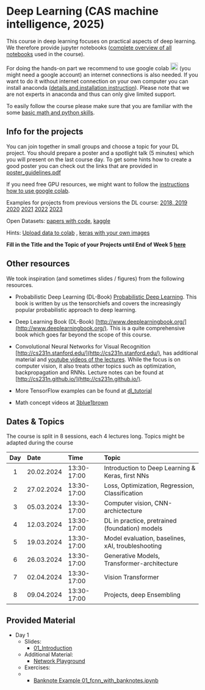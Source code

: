 
# Deep Learning (CAS machine intelligence, 2025) 

This course in deep learning focuses on practical aspects of deep learning. We therefore provide jupyter notebooks ([complete overview of all notebooks](https://github.com/tensorchiefs/dl_course_2024/tree/master/notebooks) used in the course). 

For doing the hands-on part we recommend to use google colab <a href="https://colab.research.google.com/"><img src="https://colab.research.google.com/img/colab_favicon_256px.png" width="20"></a> (you might need a google account) an internet connections is also needed. If you want to do it without internet connection on your own computer you can install anaconda ([details and installation instruction](anaconda.md)). Please note that we are not experts in anaconda and thus can only give limited support.

To easily follow the course please make sure that you are familiar with the some [basic math and python skills](prerequistites.md).  

## Info for the projects
You can join together in small groups and choose a topic for your DL project. You should prepare a poster and a spotlight talk (5 minutes) which you will present on the last course day. To get some hints how to create a good poster you can check out the links that are provided in <a href="https://www.dropbox.com/s/u1f6mqk4pc3uhxe/poster-guidelines.pdf?dl=1">poster_guidelines.pdf</a> 

If you need free GPU resources, we might want to follow the [instructions how to use google colab](co.md).  



Examples for projects from previous versions the DL course:
  [2018, 2019](projects.md)
  [2020](https://docs.google.com/spreadsheets/d/1NXinRQMifg_QNQs1fyn5HeiZNRnTGnIy1W7-ij-jQhg/edit?usp=sharing)
  [2021](https://docs.google.com/spreadsheets/d/18VFrPbKq3YSOg8Ebc1q1wGgkfgaWl7IkcCClGEDGj6Q/edit#gid=0)
  [2022](https://docs.google.com/spreadsheets/d/1TZf5hKekzOlBC7J0-EAltGOMTuZyrDhHu3ANve0q6H4/edit#gid=0)
  [2023](https://docs.google.com/spreadsheets/d/1d1y-Qf9OW7Vg30WzWwCckYPBMyRcg-d-qLG_lA0Z5jk/edit#gid=0)

Open Datasets: [papers with code](https://paperswithcode.com/datasets), [kaggle](https://www.kaggle.com/datasets)

Hints: [Upload data to colab](https://colab.research.google.com/notebooks/io.ipynb) , [keras with your own images](https://keras.io/api/data_loading/)

 
**Fill in the Title and the Topic of your Projects until End of Week 5 [here](https://docs.google.com/spreadsheets/d/1drTY6DA2R5QQYk8mRvcPFx-lW98aOGLgppkMMweHZPM/edit?usp=sharing)**

## Other resources 
We took inspiration (and sometimes slides / figures) from the following resources.

* Probabilistic Deep Learning (DL-Book) [Probabilistic Deep Learning](https://www.manning.com/books/probabilistic-deep-learning?a_aid=probabilistic_deep_learning&a_bid=78e55885). This book is written by us the tensorchiefs and covers the increasingly popular probabilistic approach to deep learning.

* Deep Learning Book (DL-Book) [http://www.deeplearningbook.org/](http://www.deeplearningbook.org/). This is a quite comprehensive book which goes far beyond the scope of this course. 

* Convolutional Neural Networks for Visual Recognition [http://cs231n.stanford.edu/](http://cs231n.stanford.edu/), has additional material and [youtube videos of the lectures](https://www.youtube.com/playlist?list=PLkt2uSq6rBVctENoVBg1TpCC7OQi31AlC). While the focus is on computer vision, it also treats other topics such as optimization, backpropagation and RNNs. Lecture notes can be found at [http://cs231n.github.io/](http://cs231n.github.io/).

* More TensorFlow examples can be found at [dl_tutorial](https://github.com/oduerr/dl_tutorial/tree/master/tensorflow/) 

* Math concept videos at [3blue1brown](https://www.youtube.com/@3blue1brown)

## Dates & Topics
The course is split in 8 sessions, each 4 lectures long. Topics might be adapted during the course

| Day  |      Date    |      Time    |   Topic
|:--------:|:--------------|:---------|:---------------|
| 1        | 20.02.2024 | 13:30-17:00 |  Introduction to Deep Learning & Keras, first NNs |
| 2        | 27.02.2024 | 13:30-17:00 | Loss, Optimization, Regression, Classification  |
| 3        | 05.03.2024 | 13:30-17:00 | Computer vision, CNN-archictecture  |
| 4        | 12.03.2024 | 13:30-17:00 | DL in practice, pretrained (foundation) models  | 
| 5        | 19.03.2024 | 13:30-17:00 | Model evaluation, baselines, xAI, troubleshooting  |
| 6        | 26.03.2024 | 13:30-17:00 | Generative Models, Transformer-architecture   |
| 7        | 02.04.2024 | 13:30-17:00 | Vision Transformer  |
| 8        | 09.04.2024 | 13:30-17:00 | Projects, deep Ensembling   |



## Provided Material 
- Day 1
  - Slides:
    - [01_Introduction](https://github.com/tensorchiefs/dl_course_2025/blob/master/slides/01_2025_Introduction.pdf)
  - Additional Material: 
    - [Network Playground](https://playground.tensorflow.org/)
  - Exercises:
  - - [Banknote Example 01_fcnn_with_banknotes.ipynb](https://github.com/tensorchiefs/dl_course_2025/blob/master/notebooks/01_fcnn_with_banknotes.ipynb)
  
